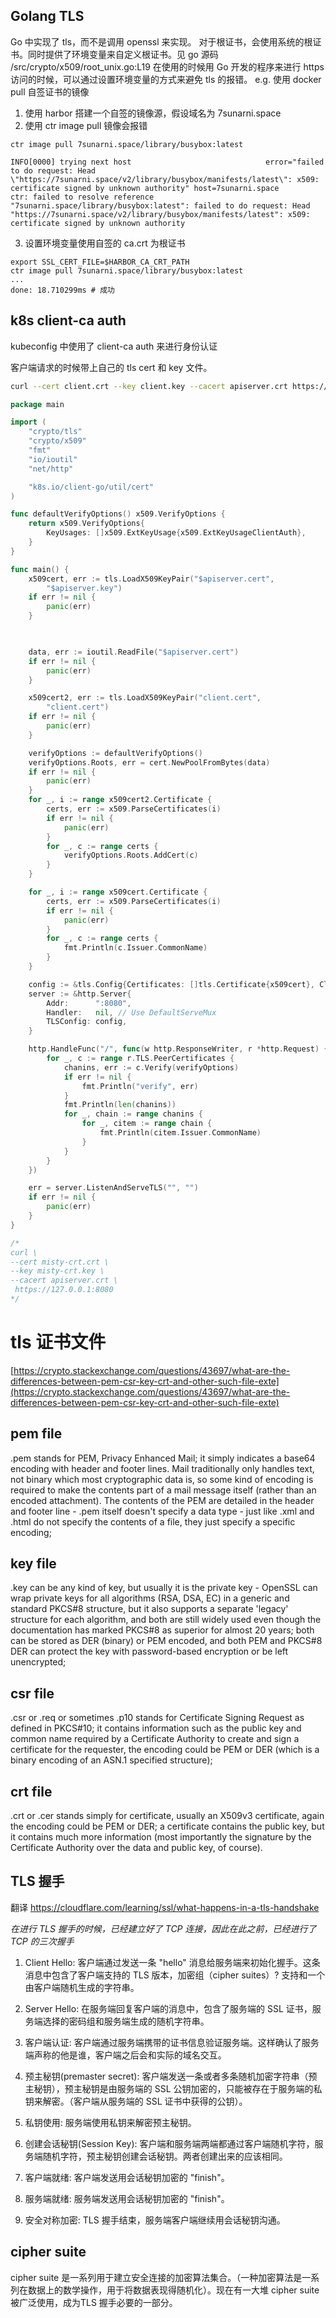 ## Golang TLS
Go 中实现了 tls，而不是调用 openssl 来实现。
对于根证书，会使用系统的根证书。同时提供了环境变量来自定义根证书。见 go 源码 /src/crypto/x509/root_unix.go:L19
在使用的时候用 Go 开发的程序来进行 https 访问的时候，可以通过设置环境变量的方式来避免 tls 的报错。
e.g. 使用 docker pull 自签证书的镜像
1. 使用 harbor 搭建一个自签的镜像源，假设域名为 7sunarni.space
2. 使用 ctr image pull 镜像会报错
```shell
ctr image pull 7sunarni.space/library/busybox:latest

INFO[0000] trying next host                              error="failed to do request: Head \"https://7sunarni.space/v2/library/busybox/manifests/latest\": x509: certificate signed by unknown authority" host=7sunarni.space
ctr: failed to resolve reference "7sunarni.space/library/busybox:latest": failed to do request: Head "https://7sunarni.space/v2/library/busybox/manifests/latest": x509: certificate signed by unknown authority
```
3. 设置环境变量使用自签的 ca.crt 为根证书
```shell
export SSL_CERT_FILE=$HARBOR_CA_CRT_PATH
ctr image pull 7sunarni.space/library/busybox:latest
...
done: 18.710299ms # 成功
```

## k8s client-ca auth

kubeconfig 中使用了 client-ca auth 来进行身份认证

客户端请求的时候带上自己的 tls cert 和 key 文件。

```bash
curl --cert client.crt --key client.key --cacert apiserver.crt https://apiserver
```

```go
package main

import (
	"crypto/tls"
	"crypto/x509"
	"fmt"
	"io/ioutil"
	"net/http"

	"k8s.io/client-go/util/cert"
)

func defaultVerifyOptions() x509.VerifyOptions {
	return x509.VerifyOptions{
		KeyUsages: []x509.ExtKeyUsage{x509.ExtKeyUsageClientAuth},
	}
}

func main() {
	x509cert, err := tls.LoadX509KeyPair("$apiserver.cert",
		"$apiserver.key")
	if err != nil {
		panic(err)
	}

	

	data, err := ioutil.ReadFile("$apiserver.cert")
	if err != nil {
		panic(err)
	}

    x509cert2, err := tls.LoadX509KeyPair("client.cert",
		"client.cert")
	if err != nil {
		panic(err)
	}

	verifyOptions := defaultVerifyOptions()
	verifyOptions.Roots, err = cert.NewPoolFromBytes(data)
	if err != nil {
		panic(err)
	}
	for _, i := range x509cert2.Certificate {
		certs, err := x509.ParseCertificates(i)
		if err != nil {
			panic(err)
		}
		for _, c := range certs {
			verifyOptions.Roots.AddCert(c)
		}
	}

	for _, i := range x509cert.Certificate {
		certs, err := x509.ParseCertificates(i)
		if err != nil {
			panic(err)
		}
		for _, c := range certs {
			fmt.Println(c.Issuer.CommonName)
		}
	}

	config := &tls.Config{Certificates: []tls.Certificate{x509cert}, ClientAuth: tls.RequestClientCert}
	server := &http.Server{
		Addr:      ":8080",
		Handler:   nil, // Use DefaultServeMux
		TLSConfig: config,
	}

	http.HandleFunc("/", func(w http.ResponseWriter, r *http.Request) {
		for _, c := range r.TLS.PeerCertificates {
			chanins, err := c.Verify(verifyOptions)
			if err != nil {
				fmt.Println("verify", err)
			}
			fmt.Println(len(chanins))
			for _, chain := range chanins {
				for _, citem := range chain {
					fmt.Println(citem.Issuer.CommonName)
				}
			}
		}
	})

	err = server.ListenAndServeTLS("", "")
	if err != nil {
		panic(err)
	}
}

/*
curl \
--cert misty-crt.crt \
--key misty-crt.key \
--cacert apiserver.crt \
 https://127.0.0.1:8080
*/
```

# tls 证书文件

[https://crypto.stackexchange.com/questions/43697/what-are-the-differences-between-pem-csr-key-crt-and-other-such-file-exte](https://crypto.stackexchange.com/questions/43697/what-are-the-differences-between-pem-csr-key-crt-and-other-such-file-exte)
## pem file
.pem stands for PEM, Privacy Enhanced Mail; it simply indicates a base64 encoding with header and footer lines. Mail traditionally only handles text, not binary which most cryptographic data is, so some kind of encoding is required to make the contents part of a mail message itself (rather than an encoded attachment). The contents of the PEM are detailed in the header and footer line - .pem itself doesn't specify a data type - just like .xml and .html do not specify the contents of a file, they just specify a specific encoding;
## key file
.key can be any kind of key, but usually it is the private key - OpenSSL can wrap private keys for all algorithms (RSA, DSA, EC) in a generic and standard PKCS#8 structure, but it also supports a separate 'legacy' structure for each algorithm, and both are still widely used even though the documentation has marked PKCS#8 as superior for almost 20 years; both can be stored as DER (binary) or PEM encoded, and both PEM and PKCS#8 DER can protect the key with password-based encryption or be left unencrypted;
## csr file 
.csr or .req or sometimes .p10 stands for Certificate Signing Request as defined in PKCS#10; it contains information such as the public key and common name required by a Certificate Authority to create and sign a certificate for the requester, the encoding could be PEM or DER (which is a binary encoding of an ASN.1 specified structure);
## crt file
.crt or .cer stands simply for certificate, usually an X509v3 certificate, again the encoding could be PEM or DER; a certificate contains the public key, but it contains much more information (most importantly the signature by the Certificate Authority over the data and public key, of course).


## TLS 握手
翻译 https://cloudflare.com/learning/ssl/what-happens-in-a-tls-handshake

*在进行 TLS 握手的时候，已经建立好了 TCP 连接，因此在此之前，已经进行了 TCP 的三次握手*

1. Client Hello: 客户端通过发送一条 "hello" 消息给服务端来初始化握手。这条消息中包含了客户端支持的 TLS 版本，加密组（cipher suites）? 支持和一个由客户端随机生成的字符串。

2. Server Hello: 在服务端回复客户端的消息中，包含了服务端的 SSL 证书，服务端选择的密码组和服务端生成的随机字符串。

3. 客户端认证: 客户端通过服务端携带的证书信息验证服务端。这样确认了服务端声称的他是谁，客户端之后会和实际的域名交互。

4. 预主秘钥(premaster secret): 客户端发送一条或者多条随机加密字符串（预主秘钥），预主秘钥是由服务端的 SSL 公钥加密的，只能被存在于服务端的私钥来解密。（客户端从服务端的 SSL 证书中获得的公钥）。

5. 私钥使用: 服务端使用私钥来解密预主秘钥。

6. 创建会话秘钥(Session Key): 客户端和服务端两端都通过客户端随机字符，服务端随机字符，预主秘钥创建会话秘钥。两者创建出来的应该相同。

7. 客户端就绪: 客户端发送用会话秘钥加密的 "finish"。

8. 服务端就绪: 服务端发送用会话秘钥加密的 "finish"。

9. 安全对称加密: TLS 握手结束，服务端客户端继续用会话秘钥沟通。

## cipher suite

cipher suite 是一系列用于建立安全连接的加密算法集合。（一种加密算法是一系列在数据上的数学操作，用于将数据表现得随机化）。现在有一大堆 cipher suite 被广泛使用，成为TLS 握手必要的一部分。
